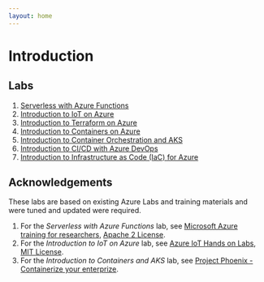 ```yaml
---
layout: home
---
```


# Introduction

## Labs

1. [Serverless with Azure Functions](./labs/01_serverless/serverless.md) 
1. [Introduction to IoT on Azure](./labs/02_iot/iot.md)
1. [Introduction to Terraform on Azure](./labs/03_terraform/terraform.md)
1. [Introduction to Containers on Azure](./labs/04_containers_on_azure/containers_on_azure.md)
1. [Introduction to Container Orchestration and AKS](./labs/05_container_orchestration_and_aks/containers_and_aks.md)
1. [Introduction to CI/CD with Azure DevOps](./labs/06_cicd_azure_devops/cicd_azure_devops.md)
1. [Introduction to Infrastructure as Code (IaC) for Azure](./labs/07_iac/iac.md)

## Acknowledgements

These labs are based on existing Azure Labs and training materials and were tuned and updated were required.

1. For the *Serverless with Azure Functions* lab, see [Microsoft Azure training for researchers](https://github.com/MSRConnections/Azure-training-course), [Apache 2 License](https://raw.githubusercontent.com/MSRConnections/Azure-training-course/master/LICENSE.md).
1. For the *Introduction to IoT on Azure* lab, see [Azure IoT Hands on Labs](https://github.com/Azure-Samples/azureiotlabs), [MIT License](https://raw.githubusercontent.com/Azure-Samples/azureiotlabs/master/LICENSE.md).
1. For the *Introduction to Containers and AKS* lab, see [Project Phoenix - Containerize your enterprize](https://github.com/denniszielke/phoenix).
